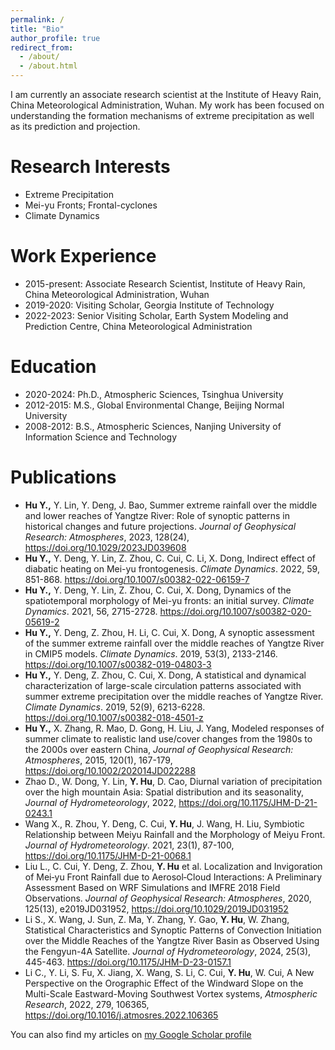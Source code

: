 ```yaml
---
permalink: /
title: "Bio"
author_profile: true
redirect_from: 
  - /about/
  - /about.html
---
```


I am currently an associate research scientist at the Institute of Heavy Rain, China Meteorological Administration, Wuhan. My work has been focused on understanding the formation mechanisms of extreme precipitation as well as its prediction and projection.

Research Interests
======
* Extreme Precipitation
* Mei-yu Fronts; Frontal-cyclones
* Climate Dynamics

Work Experience
======
- 2015-present: Associate Research Scientist, Institute of Heavy Rain, China Meteorological Administration, Wuhan
- 2019-2020: Visiting Scholar, Georgia Institute of Technology
- 2022-2023: Senior Visiting Scholar, Earth System Modeling and Prediction Centre, China Meteorological Administration

Education
======
- 2020-2024: Ph.D., Atmospheric Sciences, Tsinghua University 
- 2012-2015: M.S., Global Environmental Change, Beijing Normal University
- 2008-2012: B.S., Atmospheric Sciences, Nanjing University of Information Science and Technology

Publications
======
- **Hu Y.,** Y. Lin, Y. Deng, J. Bao, Summer extreme rainfall over the middle and lower reaches of Yangtze River: Role of synoptic patterns in historical changes and future projections. *Journal of Geophysical Research: Atmospheres*, 2023, 128(24), https://doi.org/10.1029/2023JD039608
- **Hu Y.,** Y. Deng, Y. Lin, Z. Zhou, C. Cui, C. Li, X. Dong, Indirect effect of diabatic heating on Mei-yu frontogenesis. *Climate Dynamics*. 2022, 59, 851-868. https://doi.org/10.1007/s00382-022-06159-7
- **Hu Y.,** Y. Deng, Y. Lin, Z. Zhou, C. Cui, X. Dong, Dynamics of the spatiotemporal morphology of Mei-yu fronts: an initial survey. *Climate Dynamics*. 2021, 56, 2715-2728. https://doi.org/10.1007/s00382-020-05619-2
- **Hu Y.,** Y. Deng, Z. Zhou, H. Li, C. Cui, X. Dong, A synoptic assessment of the summer extreme rainfall over the middle reaches of Yangtze River in CMIP5 models. *Climate Dynamics*. 2019, 53(3), 2133-2146. https://doi.org/10.1007/s00382-019-04803-3
- **Hu Y.,** Y. Deng, Z. Zhou, C. Cui, X. Dong, A statistical and dynamical characterization of large-scale circulation patterns associated with summer extreme precipitation over the middle reaches of Yangtze River. *Climate Dynamics*. 2019, 52(9), 6213-6228. https://doi.org/10.1007/s00382-018-4501-z
- **Hu Y.,** X. Zhang, R. Mao, D. Gong, H. Liu, J. Yang, Modeled responses of summer climate to realistic land use/cover changes from the 1980s to the 2000s over eastern China, *Journal of Geophysical Research: Atmospheres*, 2015, 120(1), 167-179, https://doi.org/10.1002/202014JD022288
-	Zhao D., W. Dong, Y. Lin, **Y. Hu**, D. Cao, Diurnal variation of precipitation over the high mountain Asia: Spatial distribution and its seasonality, *Journal of Hydrometeorology*, 2022, https://doi.org/10.1175/JHM-D-21-0243.1
-	Wang X., R. Zhou, Y. Deng, C. Cui, **Y. Hu**, J. Wang, H. Liu, Symbiotic Relationship between Meiyu Rainfall and the Morphology of Meiyu Front. *Journal of Hydrometeorology*. 2021, 23(1), 87-100, https://doi.org/10.1175/JHM-D-21-0068.1
-	Liu L., C. Cui, Y. Deng, Z. Zhou, **Y. Hu** et al. Localization and Invigoration of Mei‐yu Front Rainfall due to Aerosol‐Cloud Interactions: A Preliminary Assessment Based on WRF Simulations and IMFRE 2018 Field Observations. *Journal of Geophysical Research: Atmospheres*, 2020, 125(13), e2019JD031952, https://doi.org/10.1029/2019JD031952
-	Li S., X. Wang, J. Sun, Z. Ma, Y. Zhang, Y. Gao, **Y. Hu**, W. Zhang, Statistical Characteristics and Synoptic Patterns of Convection Initiation over the Middle Reaches of the Yangtze River Basin as Observed Using the Fengyun-4A Satellite. *Journal of Hydrometeorology*, 2024, 25(3), 445-463. https://doi.org/10.1175/JHM-D-23-0157.1
-	Li C., Y. Li, S. Fu, X. Jiang, X. Wang, S. Li, C. Cui, **Y. Hu**, W. Cui, A New Perspective on the Orographic Effect of the Windward Slope on the Multi-Scale Eastward-Moving Southwest Vortex systems, *Atmospheric Research*, 2022, 279, 106365, https://doi.org/10.1016/j.atmosres.2022.106365

You can also find my articles on <a href="{{site.author.googlescholar}}">my Google Scholar profile</a>
